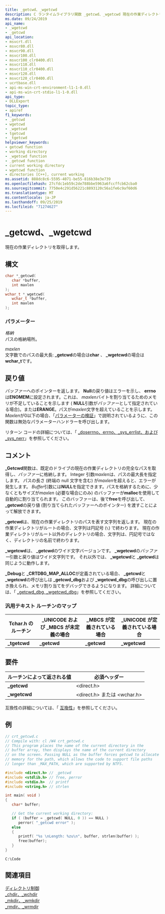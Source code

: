 ```yaml
---
title: _getcwd、_wgetcwd
description: C ランタイムライブラリ関数 _getcwd、_wgetcwd 現在の作業ディレクトリを取得します。
ms.date: 09/24/2019
api_name:
- _wgetcwd
- _getcwd
api_location:
- msvcrt.dll
- msvcr80.dll
- msvcr90.dll
- msvcr100.dll
- msvcr100_clr0400.dll
- msvcr110.dll
- msvcr110_clr0400.dll
- msvcr120.dll
- msvcr120_clr0400.dll
- ucrtbase.dll
- api-ms-win-crt-environment-l1-1-0.dll
- api-ms-win-crt-stdio-l1-1-0.dll
api_type:
- DLLExport
topic_type:
- apiref
f1_keywords:
- _getcwd
- wgetcwd
- _wgetcwd
- tgetcwd
- _tgetcwd
helpviewer_keywords:
- getcwd function
- working directory
- _wgetcwd function
- _getcwd function
- current working directory
- wgetcwd function
- directories [C++], current working
ms.assetid: 888dc8c6-5595-4071-be55-816b38e3e739
ms.openlocfilehash: 27cfdc1eb59c2de788bbe5963a6fccffcb62cba0
ms.sourcegitcommit: 7750e4c291d56221c8893120c56a1fe6c9af60d6
ms.translationtype: MT
ms.contentlocale: ja-JP
ms.lasthandoff: 09/25/2019
ms.locfileid: "71274627"
---
```

# <a name="_getcwd-_wgetcwd"></a>_getcwd、_wgetcwd

現在の作業ディレクトリを取得します。

## <a name="syntax"></a>構文

```C
char *_getcwd(
   char *buffer,
   int maxlen
);
wchar_t *_wgetcwd(
   wchar_t *buffer,
   int maxlen
);
```

### <a name="parameters"></a>パラメーター

*格納*\
パスの格納場所。

*maxlen*\
文字数でのパスの最大長: **_getcwd**の場合は**char** 、 **_wgetcwd**の場合は**wchar_t**です。

## <a name="return-value"></a>戻り値

*バッファー*へのポインターを返します。 **Null**の戻り値はエラーを示し、 **errno**は**ENOMEM**に設定されます。これは、 *maxlen*バイトを割り当てるためのメモリが不足していることを示します ( **NULL**引数が*バッファー*として指定されている場合)。または**ERANGE**。パスが*maxlen*文字を超えていることを示します。 *Maxlen*が0以下の場合、「[パラメーターの検証](../../c-runtime-library/parameter-validation.md)」で説明されているように、この関数は無効なパラメーターハンドラーを呼び出します。

リターン コードの詳細については、「 [_doserrno、errno、_sys_errlist、および _sys_nerr](../../c-runtime-library/errno-doserrno-sys-errlist-and-sys-nerr.md)」を参照してください。

## <a name="remarks"></a>コメント

**_Getcwd**関数は、既定のドライブの現在の作業ディレクトリの完全なパスを取得し、*バッファー*に格納します。 Integer 引数*maxlen*は、パスの最大長を指定します。 パスの長さ (終端の null 文字を含む) が*maxlen*を超えると、エラーが発生します。 *Buffer*引数には**NULL**を指定できます。パスを格納するために、少なくともサイズが*maxlen* (必要な場合にのみ) のバッファーが**malloc**を使用して自動的に割り当てられます。 このバッファーは、後で**free**を呼び出して、 **_getcwd**の戻り値 (割り当てられたバッファーへのポインター) を渡すことによって解放できます。

**_getcwd**は、現在の作業ディレクトリのパスを表す文字列を返します。 現在の作業ディレクトリがルートの場合、文字列は円記号 (`\`) で終わります。 現在の作業ディレクトリがルート以外のディレクトリの場合、文字列は、円記号ではなく、ディレクトリの名前で終わります。

**_wgetcwd**は、 **_getcwd**のワイド文字バージョンです。 **_wgetcwd**の*バッファー*引数と戻り値はワイド文字列です。 それ以外では、 **_wgetcwd**と **_getcwd**は同じように動作します。

**_Debug**と **_CRTDBG_MAP_ALLOC**が定義されている場合、 **_getcwd**と **_wgetcwd**の呼び出しは **_getcwd_dbg**および **_wgetcwd_dbg**の呼び出しに置き換えられ、メモリ割り当てをデバッグできるようになります。 詳細については、「 [_getcwd_dbg, _wgetcwd_dbg](getcwd-dbg-wgetcwd-dbg.md)」を参照してください。

### <a name="generic-text-routine-mappings"></a>汎用テキスト ルーチンのマップ

|Tchar.h のルーチン|_UNICODE および _MBCS が未定義の場合|_MBCS が定義されている場合|_UNICODE が定義されている場合|
|---------------------|--------------------------------------|--------------------|-----------------------|
|**_tgetcwd**|**_getcwd**|**_getcwd**|**_wgetcwd**|

## <a name="requirements"></a>要件

|ルーチンによって返される値|必須ヘッダー|
|-------------|---------------------|
|**_getcwd**|\<direct.h>|
|**_wgetcwd**|\<direct.h> または \<wchar.h>|

互換性の詳細については、「 [互換性](../../c-runtime-library/compatibility.md)」を参照してください。

## <a name="example"></a>例

```C
// crt_getcwd.c
// Compile with: cl /W4 crt_getcwd.c
// This program places the name of the current directory in the
// buffer array, then displays the name of the current directory
// on the screen. Passing NULL as the buffer forces getcwd to allocate
// memory for the path, which allows the code to support file paths
// longer than _MAX_PATH, which are supported by NTFS.

#include <direct.h> // _getcwd
#include <stdlib.h> // free, perror
#include <stdio.h>  // printf
#include <string.h> // strlen

int main( void )
{
   char* buffer;

   // Get the current working directory:
   if ( (buffer = _getcwd( NULL, 0 )) == NULL )
      perror( "_getcwd error" );
   else
   {
      printf( "%s \nLength: %zu\n", buffer, strlen(buffer) );
      free(buffer);
   }
}
```

```Output
C:\Code
```

## <a name="see-also"></a>関連項目

[ディレクトリ制御](../../c-runtime-library/directory-control.md)\
[_chdir、_wchdir](chdir-wchdir.md)\
[_mkdir、_wmkdir](mkdir-wmkdir.md)\
[_rmdir、_wrmdir](rmdir-wrmdir.md)
